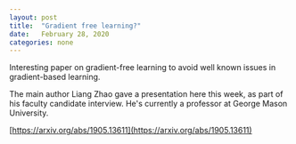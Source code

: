```yaml
---
layout: post
title:  "Gradient free learning?"
date:   February 28, 2020
categories: none
---
```


Interesting paper on gradient-free learning to avoid well known issues in gradient-based learning.

The main author Liang Zhao gave a presentation here this week, as part of his faculty candidate interview. He's currently a professor at George Mason University.

[https://arxiv.org/abs/1905.13611](https://arxiv.org/abs/1905.13611)



 

